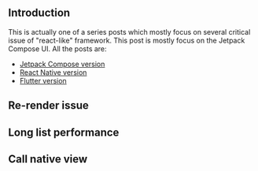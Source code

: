 ## Introduction

This is actually one of a series posts which mostly focus on several critical issue of "react-like" framework. This post is mostly focus on the Jetpack Compose UI. All the posts are:
* [Jetpack Compose version](https://github.com/songzhw/songzhw.github.io/blob/master/and_archi/2021-08-31-compose-issues.md)
* [React Native version](https://github.com/songzhw/songzhw.github.io/blob/master/react/2021-09-11-rn-issues.md)
* [Flutter version](https://github.com/songzhw/songzhw.github.io/blob/master/flutter/2021-10-01-flutter-issues.md)

## Re-render issue


## Long list performance


## Call native view